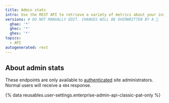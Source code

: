 ```yaml
---
title: Admin stats
intro: Use the REST API to retrieve a variety of metrics about your installation.
versions: # DO NOT MANUALLY EDIT. CHANGES WILL BE OVERWRITTEN BY A 🤖
  ghae: '*'
  ghec: '*'
  ghes: '*'
topics:
  - API
autogenerated: rest
---
```


## About admin stats

These endpoints are only available to [authenticated](/rest/overview/authenticating-to-the-rest-api) site administrators. Normal users will receive a `404` response.

{% data reusables.user-settings.enterprise-admin-api-classic-pat-only %}

<!-- Content after this section is automatically generated -->
